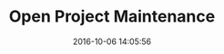 ---
layout: page
title: "Open Project Maintenance"
date: 2016-10-06 14:05:56
time: "mins"
following: _articles/open-leadership-outro-and-next-steps.md
---